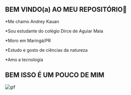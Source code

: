 BEM VINDO(a) AO MEU REPOSITÓRIO👋
-

*Me chamo Andrey Kauan

*Sou estudante do colégio Dirce de Aguiar Maia

*Moro em Maringá/PR

*Estudo e gosto de ciências da natureza

*Amo a tecnologia

BEM ISSO É UM POUCO DE MIM
-

![gif](https://github.com/user-attachments/assets/b31a2167-23a3-40cb-8213-cd38bad87b44)
